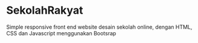 # SekolahRakyat
Simple responsive front end website desain sekolah online, dengan HTML, CSS dan Javascript menggunakan Bootsrap
